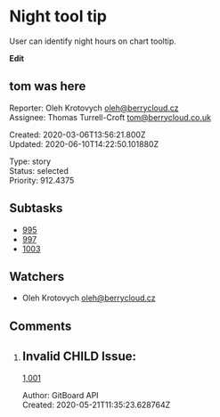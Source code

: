# Night tool tip

User can identify night hours on chart tooltip.

**Edit**

## **tom was here**

Reporter: Oleh Krotovych <oleh@berrycloud.cz>  
Assignee: Thomas Turrell-Croft <tom@berrycloud.co.uk>

Created: 2020-03-06T13:56:21.800Z  
Updated: 2020-06-10T14:22:50.101880Z

Type: story  
Status: selected  
Priority: 912.4375

## Subtasks
- [995](995.md "Add blackest theme")
- [997](997.md "Yet another one")
- [1003](1003.md "Yet another another issue")

## Watchers
- Oleh Krotovych <oleh@berrycloud.cz>

## Comments
1.  ## Invalid CHILD Issue:
    [1,001](1,001.md "This needs to be done")

    Author: GitBoard API  
    Created: 2020-05-21T11:35:23.628764Z  
